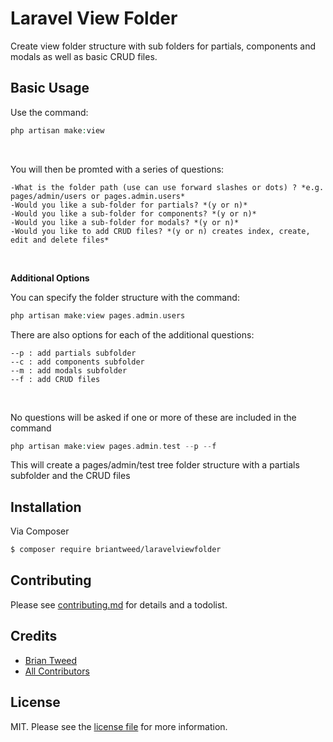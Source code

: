 # Laravel View Folder

Create view folder structure with sub folders for partials, components and modals as well as basic CRUD files.
  
## Basic Usage

Use the command: 
``` php
php artisan make:view
```
<br>

You will then be promted with a series of questions:
```
-What is the folder path (use can use forward slashes or dots) ? *e.g. pages/admin/users or pages.admin.users*
-Would you like a sub-folder for partials? *(y or n)*
-Would you like a sub-folder for components? *(y or n)*
-Would you like a sub-folder for modals? *(y or n)*
-Would you like to add CRUD files? *(y or n) creates index, create, edit and delete files*
```
<br/>

**Additional Options**

You can specify the folder structure with the command: 

``` php
php artisan make:view pages.admin.users
```

There are also options for each of the additional questions:    

```
--p : add partials subfolder
--c : add components subfolder
--m : add modals subfolder
--f : add CRUD files
```
<br/>

No questions will be asked if one or more of these are included in the command

``` php
php artisan make:view pages.admin.test --p --f
```

This will create a pages/admin/test tree folder structure with a partials subfolder and the CRUD files 
<br>

  
## Installation

Via Composer

``` bash
$ composer require briantweed/laravelviewfolder
```



## Contributing

Please see [contributing.md](contributing.md) for details and a todolist.




## Credits

- [Brian Tweed][link-author]
- [All Contributors][link-contributors]




## License

MIT. Please see the [license file](license.md) for more information.

[ico-version]: https://img.shields.io/packagist/v/briantweed/laravelviewfolder.svg?style=flat-square
[ico-downloads]: https://img.shields.io/packagist/dt/briantweed/laravelviewfolder.svg?style=flat-square
[ico-travis]: https://img.shields.io/travis/briantweed/laravelviewfolder/master.svg?style=flat-square
[ico-styleci]: https://styleci.io/repos/12345678/shield

[link-packagist]: https://packagist.org/packages/briantweed/laravelviewfolder
[link-downloads]: https://packagist.org/packages/briantweed/laravelviewfolder
[link-travis]: https://travis-ci.org/briantweed/laravelviewfolder
[link-styleci]: https://styleci.io/repos/12345678
[link-author]: https://github.com/briantweed
[link-contributors]: ../../contributors]
